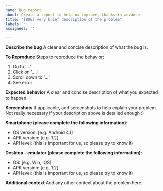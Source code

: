 ```yaml
---
name: Bug report
about: Create a report to help us improve, thanks in advance
title: "[BUG] very brief description of the problem"
labels: ''
assignees: ''

---
```


**Describe the bug**
A clear and concise description of what the bug is.

**To Reproduce**
Steps to reproduce the behavior:
1. Go to '...'
2. Click on '....'
3. Scroll down to '....'
4. See error

**Expected behavior**
A clear and concise description of what you expected to happen.

**Screenshots**
If applicable, add screenshots to help explain your problem.
Not really necessary if your description above is detailed enough :)

**Smartphone (please complete the following information):**
 - OS version: [e.g. Android 4.1]
 - APK version: [e.g. 1.2]
 - API level: (this is important for us, so please try to know it)

**Desktop - emulator (please complete the following information):**
 - OS: [e.g. Win, iOS]
 - APK version: [e.g. 1.2]
 - API level: (this is important for us, so please try to know it)

**Additional context**
Add any other context about the problem here.
